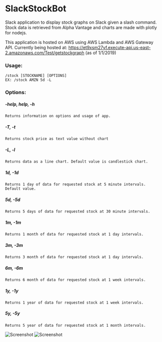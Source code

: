 # SlackStockBot

Slack application to display stock graphs on Slack given a slash command. Stock data is retrieved from Alpha Vantage and charts are made with plotly for nodejs.

This application is hosted on AWS using AWS Lambda and AWS Gateway API.
Currently being hosted at: https://et9xsm27yf.execute-api.us-east-2.amazonaws.com/Test/getstockgraph
(as of 1/1/2019)

### Usage: 
```
/stock [STOCKNAME] [OPTIONS]
EX: /stock AMZN 5d -L
``` 

### Options:
##### -help, help, -h
```
Returns information on options and usage of app. 
```
##### -T, -t
```Returns stock price as text value without chart```
##### -L, -l
```
Returns data as a line chart. Default value is candlestick chart.
```
##### 1d, -1d
```Returns 1 day of data for requested stock at 5 minute intervals. Default value.```
##### 5d, -5d
```Returns 5 days of data for requested stock at 30 minute intervals.```
##### 1m, -1m 
```Returns 1 month of data for requested stock at 1 day intervals.```
##### 3m, -3m
```Returns 3 month of data for requested stock at 1 day intervals.```
##### 6m, -6m
```Returns 6 month of data for requested stock at 1 week intervals.```
##### 1y, -1y
```Returns 1 year of data for requested stock at 1 week intervals.```
##### 5y, -5y
```Returns 5 year of data for requested stock at 1 month intervals.```

![Screenshot](slack_exmaple.png)
![Screenshot](chart_exmaple.png)
